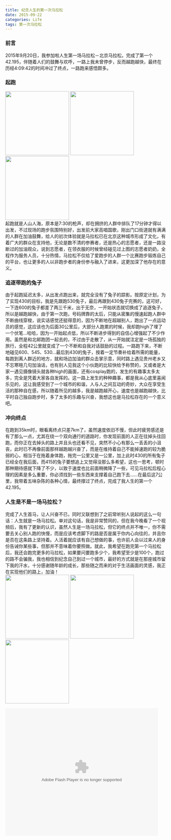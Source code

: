```yaml
---
title: 纪念人生的第一次马拉松
date: 2015-09-22
categories: Life
tags: 第一次马拉松
---
```


### 前言
2015年9月20日，我参加啦人生第一场马拉松－北京马拉松，完成了第一个42.195，伴随着人们的鼓舞与欢呼，一路上我未曾停步，反而越跑越快，最终在历经4:09:42的时间冲过了终点，一路跑来感悟颇多。

### 起跑
<img src="http://7xja3v.com1.z0.glb.clouddn.com/IMG_0329.jpg" style="height: 200px">&nbsp;<img src="http://7xja3v.com1.z0.glb.clouddn.com/IMG_0337.jpg" style="height: 200px">&nbsp;<img src="http://7xja3v.com1.z0.glb.clouddn.com/IMG_0376.jpg" style="height: 200px">
<br/>
起跑就是人山人海，原本是7:30的枪声，却在拥挤的人群中排队了17分钟才得以出发，不过现场的跑步氛围特别好，出发前大家高唱国歌，刚出门口街道就有满满的人群在加油鼓舞，给人的初次体验就是马拉松已在北京这种城市形成了文化，有着广大的群众在支持他，无论是数不清的参赛者，还是热心的志愿者，还是一路没断过的加油观众，说到志愿者，在领衣服的时候曾经碰见过上图的志愿者奶奶，全程作为服务人员，十分热情，马拉松不仅给了爱跑步的人群一个比赛跑步锻炼自己的平台，也让更多的人以非跑步者的身份参与融入了进来，这更加深了他存在的意义。

### 追逐带跑的兔子
由于起跑延迟太多，从出发点跑出来，就完全没有了兔子的踪影。按原定计划，为了实现430的目标，我是先跟跑530兔子，最后再跟到430兔子完赛的，这可好，一下连600的兔子都差了两三千米，出于无奈，一开始状态就切换成了追逐兔子，所以是越跑越快，由于第一次跑，号码牌靠的太后，只能从密集的慢速起跑人群中不断曲线穿梭，说实话感觉还挺得意的，因为不断地在超越别人，跑出了一点运动员的感觉，这应该也为后面30公里后，大部分人跑累的时候，我却跑high了埋了一个伏笔...哈哈，因为一开始起点低，所以不断进步得到的自信心增强起了不少作用。虽然是和北邮跑团一起去的，不过由于走散了，从一开始就注定是一场孤独的旅行，全程42公里就变成了一个不断和自我对话鼓励的过程。一路跑下来，不断地碰见600、545、530...最后到430的兔子，按着一定节奏补给着所需的能量，每跑到离人群近的地方，就和场边加油的群众击掌示意，同时路上遇见贵州老乡又不忘寒暄几句加油话，也有别人见我这个小伙跑的比较快给予称赞的，又或者是大家一遇见摄像镜头就各种high的画面，还有cosplay跑的，发生的有趣事太多太多，完全是凭着大家各自发挥的。这一路上发生的种种趣事，都是我从心底里喜闻乐见的，这让我感受到了一个城市的和谐，人与人之间互动的奇妙，大众在享受生活的那种自在感，所以随着所见的越多，我是越跑越开心，速度也是越跑越快，比平时自己独自跑步时，多了太多的乐趣与兴奋，我想这也是马拉松存在的一个意义吧。

### 冲向终点
在跑到35km时，眼看离终点只差7km了，虽然速度依旧不慢，但此时疲劳感还是有了那么一点，尤其在绕一个双向通行的道路时，你发现前面的人正在往掉头往回跑，而你正在去掉头的路上并且头也还看不见，突然不小心有那么一丢丢的小沮丧，此时已不再像前面那样越跑越兴奋了，而是在维持着自己不能掉速跑的较为脆弱的心，相当于在拖着身体跑，拖完一公里又是一公里，加上此时430的所有兔子已经全在我后面，而415的兔子要想追上又觉得没那么多希望，这也一思考，顿时那种期待感就下降了不少，以致于速度也比前面稍微降了一些，可见马拉松后程心理的因素是多么重要，你必须找到一些东西来支撑着自己跑下去......在最后这7公里，我带着五味杂陈的各种心情，最终撑过了终点，完成了我人生的第一个42.195。

### 人生是不是一场马拉松？
完成了人生首马，让人兴奋不已，同时又联想到了之前常听别人说起的这么一句话：人生就是一场马拉松。单对这句话，我是非常赞同的，但在我今晚看了一个视频后，我有了更新的认识，虽然人生是一场马拉松，但它的终点并不唯一，你不需要去关心别人跑的快慢，而是应该考虑脚下的路是否是属于你内心向往的，并且你是否在这条路上坚持着。人活着就应该有自己想做的事，也许前人会以过来人的身份告诫你某些事，但那并不意味着你要照做。就此，我希望在跑完第一个马拉松后，我还会跑完更多的马拉松，如果要问要跑多少个，我希望至少是100个，跑过的路不会骗我，我也相信到纪念自己到过一个城市，最好的方式就是在那座城市留下我的汗水，十分感谢随年龄的成长，那些随之而来的对于生活画面的灵感，我正在实现他们的路上，加油！
<br/>
<img src="http://7xja3v.com1.z0.glb.clouddn.com/IMG_0341.jpg" style="height: 200px">&nbsp;<img src="http://7xja3v.com1.z0.glb.clouddn.com/IMG_0344.jpg" style="height: 200px">&nbsp;<img src="http://7xja3v.com1.z0.glb.clouddn.com/IMG_0366.jpg" style="height: 200px">
<p><embed src="http://i7.imgs.letv.com/player/swfPlayer.swf?id=21102549&autoplay=0" quality="best" width="480" height="400" align="middle" allowScriptAccess="never"  allowNetworking="internal" type="application/x-shockwave-flash"></embed></p>
